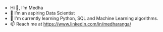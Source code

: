 - Hi 👋, I’m Medha
- 👀 I’m an aspiring Data Scientist
- 🌱 I'm currently learning Python, SQL and Machine Learning algorithms.
- 📫 Reach me at https://www.linkedin.com/in/medharanga/

<!---
MedhaRanga/MedhaRanga is a ✨ special ✨ repository because its `README.md` (this file) appears on your GitHub profile.
You can click the Preview link to take a look at your changes.
--->
